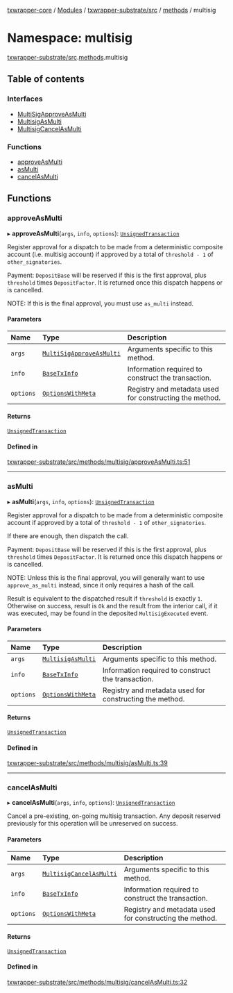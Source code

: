 [txwrapper-core](../README.md) / [Modules](../modules.md) / [txwrapper-substrate/src](txwrapper_substrate_src.md) / [methods](txwrapper_substrate_src.methods.md) / multisig

# Namespace: multisig

[txwrapper-substrate/src](txwrapper_substrate_src.md).[methods](txwrapper_substrate_src.methods.md).multisig

## Table of contents

### Interfaces

- [MultiSigApproveAsMulti](../interfaces/txwrapper_substrate_src.methods.multisig.MultiSigApproveAsMulti.md)
- [MultisigAsMulti](../interfaces/txwrapper_substrate_src.methods.multisig.MultisigAsMulti.md)
- [MultisigCancelAsMulti](../interfaces/txwrapper_substrate_src.methods.multisig.MultisigCancelAsMulti.md)

### Functions

- [approveAsMulti](txwrapper_substrate_src.methods.multisig.md#approveasmulti)
- [asMulti](txwrapper_substrate_src.methods.multisig.md#asmulti)
- [cancelAsMulti](txwrapper_substrate_src.methods.multisig.md#cancelasmulti)

## Functions

### approveAsMulti

▸ **approveAsMulti**(`args`, `info`, `options`): [`UnsignedTransaction`](../interfaces/txwrapper_core_src.UnsignedTransaction.md)

Register approval for a dispatch to be made from a deterministic composite account (i.e. multisig
account) if approved by a total of `threshold - 1` of `other_signatories`.

Payment: `DepositBase` will be reserved if this is the first approval, plus
`threshold` times `DepositFactor`. It is returned once this dispatch happens or
is cancelled.

NOTE: If this is the final approval, you must use `as_multi` instead.

#### Parameters

| Name | Type | Description |
| :------ | :------ | :------ |
| `args` | [`MultiSigApproveAsMulti`](../interfaces/txwrapper_substrate_src.methods.multisig.MultiSigApproveAsMulti.md) | Arguments specific to this method. |
| `info` | [`BaseTxInfo`](../interfaces/txwrapper_core_src.BaseTxInfo.md) | Information required to construct the transaction. |
| `options` | [`OptionsWithMeta`](../interfaces/txwrapper_core_src.OptionsWithMeta.md) | Registry and metadata used for constructing the method. |

#### Returns

[`UnsignedTransaction`](../interfaces/txwrapper_core_src.UnsignedTransaction.md)

#### Defined in

[txwrapper-substrate/src/methods/multisig/approveAsMulti.ts:51](https://github.com/paritytech/txwrapper-core/blob/fe8eeb2/packages/txwrapper-substrate/src/methods/multisig/approveAsMulti.ts#L51)

___

### asMulti

▸ **asMulti**(`args`, `info`, `options`): [`UnsignedTransaction`](../interfaces/txwrapper_core_src.UnsignedTransaction.md)

Register approval for a dispatch to be made from a deterministic composite account if
approved by a total of `threshold - 1` of `other_signatories`.

If there are enough, then dispatch the call.

Payment: `DepositBase` will be reserved if this is the first approval, plus
`threshold` times `DepositFactor`. It is returned once this dispatch happens or
is cancelled.

NOTE: Unless this is the final approval, you will generally want to use
`approve_as_multi` instead, since it only requires a hash of the call.

Result is equivalent to the dispatched result if `threshold` is exactly `1`. Otherwise
on success, result is `Ok` and the result from the interior call, if it was executed,
may be found in the deposited `MultisigExecuted` event.

#### Parameters

| Name | Type | Description |
| :------ | :------ | :------ |
| `args` | [`MultisigAsMulti`](../interfaces/txwrapper_substrate_src.methods.multisig.MultisigAsMulti.md) | Arguments specific to this method. |
| `info` | [`BaseTxInfo`](../interfaces/txwrapper_core_src.BaseTxInfo.md) | Information required to construct the transaction. |
| `options` | [`OptionsWithMeta`](../interfaces/txwrapper_core_src.OptionsWithMeta.md) | Registry and metadata used for constructing the method. |

#### Returns

[`UnsignedTransaction`](../interfaces/txwrapper_core_src.UnsignedTransaction.md)

#### Defined in

[txwrapper-substrate/src/methods/multisig/asMulti.ts:39](https://github.com/paritytech/txwrapper-core/blob/fe8eeb2/packages/txwrapper-substrate/src/methods/multisig/asMulti.ts#L39)

___

### cancelAsMulti

▸ **cancelAsMulti**(`args`, `info`, `options`): [`UnsignedTransaction`](../interfaces/txwrapper_core_src.UnsignedTransaction.md)

Cancel a pre-existing, on-going multisig transaction. Any deposit reserved previously
for this operation will be unreserved on success.

#### Parameters

| Name | Type | Description |
| :------ | :------ | :------ |
| `args` | [`MultisigCancelAsMulti`](../interfaces/txwrapper_substrate_src.methods.multisig.MultisigCancelAsMulti.md) | Arguments specific to this method. |
| `info` | [`BaseTxInfo`](../interfaces/txwrapper_core_src.BaseTxInfo.md) | Information required to construct the transaction. |
| `options` | [`OptionsWithMeta`](../interfaces/txwrapper_core_src.OptionsWithMeta.md) | Registry and metadata used for constructing the method. |

#### Returns

[`UnsignedTransaction`](../interfaces/txwrapper_core_src.UnsignedTransaction.md)

#### Defined in

[txwrapper-substrate/src/methods/multisig/cancelAsMulti.ts:32](https://github.com/paritytech/txwrapper-core/blob/fe8eeb2/packages/txwrapper-substrate/src/methods/multisig/cancelAsMulti.ts#L32)
